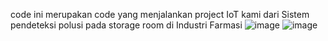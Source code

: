 code ini merupakan code yang menjalankan project IoT kami dari Sistem pendeteksi polusi pada storage room di Industri Farmasi
![image](https://github.com/Michael9921/Embedded-System-Design/assets/101097176/b38ea4d6-88f9-4878-a679-a25f99701bfa)
![image](https://github.com/Michael9921/Embedded-System-Design/assets/101097176/4df12964-916d-438c-80b0-5249b80692f7)


